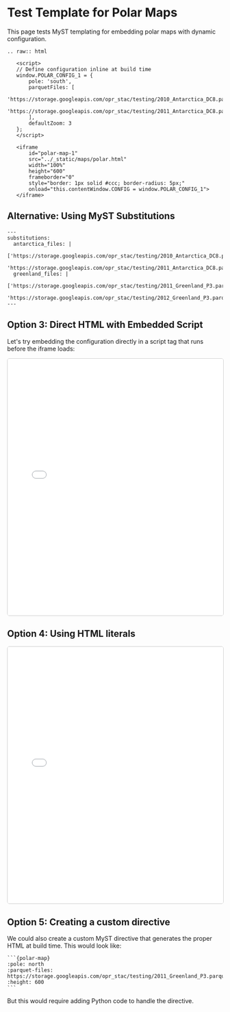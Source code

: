 # Test Template for Polar Maps

This page tests MyST templating for embedding polar maps with dynamic configuration.

```{eval-rst}
.. raw:: html

   <script>
   // Define configuration inline at build time
   window.POLAR_CONFIG_1 = {
       pole: 'south',
       parquetFiles: [
           'https://storage.googleapis.com/opr_stac/testing/2010_Antarctica_DC8.parquet',
           'https://storage.googleapis.com/opr_stac/testing/2011_Antarctica_DC8.parquet'
       ],
       defaultZoom: 3
   };
   </script>
   
   <iframe 
       id="polar-map-1"
       src="../_static/maps/polar.html" 
       width="100%" 
       height="600"
       frameborder="0"
       style="border: 1px solid #ccc; border-radius: 5px;"
       onload="this.contentWindow.CONFIG = window.POLAR_CONFIG_1">
   </iframe>
```

## Alternative: Using MyST Substitutions

```{code-block} javascript
---
substitutions:
  antarctica_files: |
    ['https://storage.googleapis.com/opr_stac/testing/2010_Antarctica_DC8.parquet',
     'https://storage.googleapis.com/opr_stac/testing/2011_Antarctica_DC8.parquet']
  greenland_files: |
    ['https://storage.googleapis.com/opr_stac/testing/2011_Greenland_P3.parquet',
     'https://storage.googleapis.com/opr_stac/testing/2012_Greenland_P3.parquet']
---
```

## Option 3: Direct HTML with Embedded Script

Let's try embedding the configuration directly in a script tag that runs before the iframe loads:

<div id="map-container-1">
<script>
    // Store config in a global variable specific to this map
    window.ANTARCTICA_CONFIG = {
        pole: 'south',
        parquetFiles: [
            'https://storage.googleapis.com/opr_stac/testing/2010_Antarctica_DC8.parquet',
            'https://storage.googleapis.com/opr_stac/testing/2011_Antarctica_DC8.parquet'
        ],
        defaultZoom: 3
    };
</script>
<iframe 
    src="./_static/maps/polar.html" 
    width="100%" 
    height="600"
    frameborder="0"
    style="border: 1px solid #ccc; border-radius: 5px;"
    onload="this.contentWindow.CONFIG = window.ANTARCTICA_CONFIG">
</iframe>
</div>

## Option 4: Using HTML literals

<script>
    window.GREENLAND_CONFIG = {
        pole: 'north',
        parquetFiles: [
            'https://storage.googleapis.com/opr_stac/testing/2011_Greenland_P3.parquet',
            'https://storage.googleapis.com/opr_stac/testing/2012_Greenland_P3.parquet'
        ],
        defaultZoom: 3
    };
</script>
<iframe 
    src="../_static/maps/polar.html" 
    width="100%" 
    height="600"
    frameborder="0"
    style="border: 1px solid #ccc; border-radius: 5px;"
    onload="this.contentWindow.CONFIG = window.GREENLAND_CONFIG">
</iframe>

## Option 5: Creating a custom directive

We could also create a custom MyST directive that generates the proper HTML at build time. This would look like:

````
```{polar-map}
:pole: north
:parquet-files: https://storage.googleapis.com/opr_stac/testing/2011_Greenland_P3.parquet,https://storage.googleapis.com/opr_stac/testing/2012_Greenland_P3.parquet
:height: 600
```
````

But this would require adding Python code to handle the directive.
